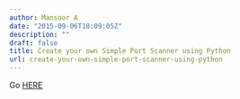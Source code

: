 ```yaml
---
author: Mansoor A
date: "2015-09-06T18:09:05Z"
description: ""
draft: false
title: Create your own Simple Port Scanner using Python
url: create-your-own-simple-port-scanner-using-python
---
```



Go [HERE](https://github.com/MansoorMajeed/simple-portscanner)

